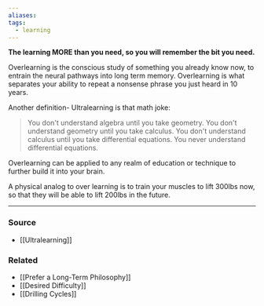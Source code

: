 ```yaml
---
aliases: 
tags:
  - learning
---
```

**The learning MORE than you need, so you will remember the bit you need.**

Overlearning is the conscious study of something you already know now, to entrain the neural pathways into long term memory. Overlearning is what separates your ability to repeat a nonsense phrase you just heard in 10 years. 

Another definition- Ultralearning is that math joke:
> You don't understand algebra until you take geometry.
> You don't understand geometry until you take calculus.
> You don't understand calculus until you take differential equations. 
> You never understand differential equations.

Overlearning can be applied to any realm of education or technique to further build it into your brain. 

A physical analog to over learning is to train your muscles to lift 300lbs now, so that they will be able to lift 200lbs in the future.

---
### Source
- [[Ultralearning]]

### Related
- [[Prefer a Long-Term Philosophy]] 
- [[Desired Difficulty]]
- [[Drilling Cycles]]